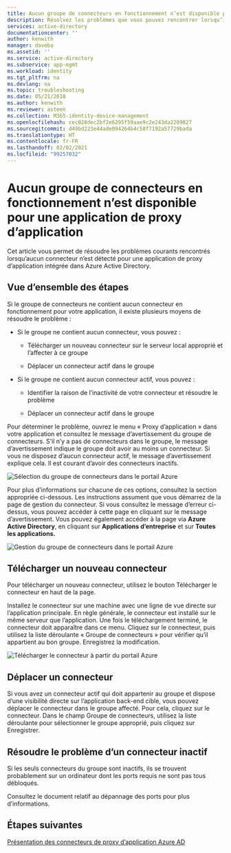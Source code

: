 ```yaml
---
title: Aucun groupe de connecteurs en fonctionnement n’est disponible pour une application de proxy d’application
description: Résolvez les problèmes que vous pouvez rencontrer lorsqu’il n’y a aucun connecteur en fonctionnement dans un groupe de connecteurs pour votre application avec le proxy d’application Azure AD
services: active-directory
documentationcenter: ''
author: kenwith
manager: daveba
ms.assetid: ''
ms.service: active-directory
ms.subservice: app-mgmt
ms.workload: identity
ms.tgt_pltfrm: na
ms.devlang: na
ms.topic: troubleshooting
ms.date: 05/21/2018
ms.author: kenwith
ms.reviewer: asteen
ms.collection: M365-identity-device-management
ms.openlocfilehash: cec028dec2bf2e6295f59aae9c2e243da2209827
ms.sourcegitcommit: d49bd223e44ade094264b4c58f7192a57729bada
ms.translationtype: HT
ms.contentlocale: fr-FR
ms.lasthandoff: 02/02/2021
ms.locfileid: "99257032"
---
```

# <a name="no-working-connector-group-found-for-an-application-proxy-application"></a>Aucun groupe de connecteurs en fonctionnement n’est disponible pour une application de proxy d’application

Cet article vous permet de résoudre les problèmes courants rencontrés lorsqu’aucun connecteur n’est détecté pour une application de proxy d’application intégrée dans Azure Active Directory.

## <a name="overview-of-steps"></a>Vue d’ensemble des étapes
Si le groupe de connecteurs ne contient aucun connecteur en fonctionnement pour votre application, il existe plusieurs moyens de résoudre le problème :

-   Si le groupe ne contient aucun connecteur, vous pouvez :

    -   Télécharger un nouveau connecteur sur le serveur local approprié et l’affecter à ce groupe

    -   Déplacer un connecteur actif dans le groupe

-   Si le groupe ne contient aucun connecteur actif, vous pouvez :

    -   Identifier la raison de l’inactivité de votre connecteur et résoudre le problème

    -   Déplacer un connecteur actif dans le groupe

Pour déterminer le problème, ouvrez le menu « Proxy d’application » dans votre application et consultez le message d’avertissement du groupe de connecteurs. S’il n’y a pas de connecteurs dans le groupe, le message d’avertissement indique le groupe doit avoir au moins un connecteur. Si vous ne disposez d’aucun connecteur actif, le message d’avertissement explique cela. Il est courant d’avoir des connecteurs inactifs. 

   ![Sélection du groupe de connecteurs dans le portail Azure](./media/application-proxy-connectivity-no-working-connector/no-active-connector.png)

Pour plus d’informations sur chacune de ces options, consultez la section appropriée ci-dessous. Les instructions assument que vous démarrez de la page de gestion du connecteur. Si vous consultez le message d’erreur ci-dessus, vous pouvez accéder à cette page en cliquant sur le message d’avertissement. Vous pouvez également accéder à la page via **Azure Active Directory**, en cliquant sur **Applications d’entreprise** et sur **Toutes les applications.**

   ![Gestion du groupe de connecteurs dans le portail Azure](./media/application-proxy-connectivity-no-working-connector/app-proxy.png)

## <a name="download-a-new-connector"></a>Télécharger un nouveau connecteur

Pour télécharger un nouveau connecteur, utilisez le bouton Télécharger le connecteur en haut de la page.

Installez le connecteur sur une machine avec une ligne de vue directe sur l’application principale. En règle générale, le connecteur est installé sur le même serveur que l’application. Une fois le téléchargement terminé, le connecteur doit apparaître dans ce menu. Cliquez sur le connecteur, puis utilisez la liste déroulante « Groupe de connecteurs » pour vérifier qu’il appartient au bon groupe. Enregistrez la modification.

   ![Télécharger le connecteur à partir du portail Azure](./media/application-proxy-connectivity-no-working-connector/download-connector.png)
   
## <a name="move-an-active-connector"></a>Déplacer un connecteur

Si vous avez un connecteur actif qui doit appartenir au groupe et dispose d’une visibilité directe sur l’application back-end cible, vous pouvez déplacer le connecteur dans le groupe affecté. Pour cela, cliquez sur le connecteur. Dans le champ Groupe de connecteurs, utilisez la liste déroulante pour sélectionner le groupe approprié, puis cliquez sur Enregistrer.

## <a name="resolve-an-inactive-connector"></a>Résoudre le problème d’un connecteur inactif

Si les seuls connecteurs du groupe sont inactifs, ils se trouvent probablement sur un ordinateur dont les ports requis ne sont pas tous débloqués.

Consultez le document relatif au dépannage des ports pour plus d’informations.

## <a name="next-steps"></a>Étapes suivantes
[Présentation des connecteurs de proxy d’application Azure AD](application-proxy-connectors.md)


